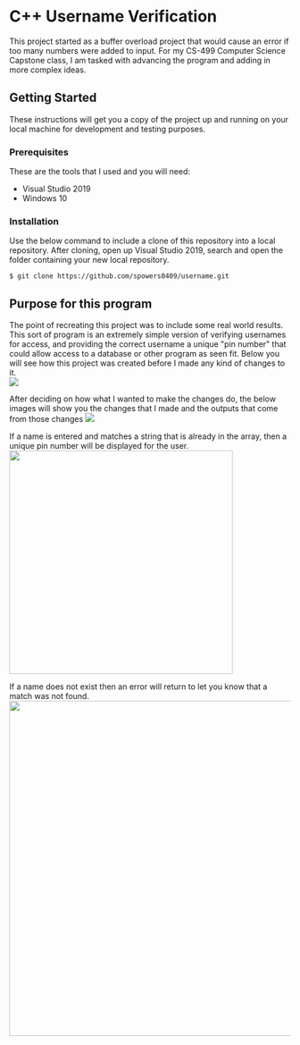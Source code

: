 # C++ Username Verification

This project started as a buffer overload project that would cause an error if too many numbers were added to input. For my CS-499 Computer Science Capstone class, I am tasked with advancing the program and adding in more complex ideas. 

## Getting Started

These instructions will get you a copy of the project up and running on your local machine for development and testing purposes.

### Prerequisites

These are the tools that I used and you will need:

* Visual Studio 2019
* Windows 10

### Installation

Use the below command to include a clone of this repository into a local repository. After cloning, open up Visual Studio 2019, search and open the folder containing your new local repository.

```
$ git clone https://github.com/spowers0409/username.git
```
<!--
## Usage

A few examples of useful commands and/or tasks.

```
$ First example
$ Second example
$ And keep this in mind
```
-->

## Purpose for this program

The point of recreating this project was to include some real world results. This sort of program is an extremely simple version of verifying usernames for access, and providing the correct username a unique "pin number" that could allow access to a database or other program as seen fit. Below you will see how this project was created before I made any kind of changes to it.  
<img src="https://user-images.githubusercontent.com/85845285/195989470-c2f836ca-185c-42bb-983a-30455379fc46.png" >

After deciding on how what I wanted to make the changes do, the below images will show you the changes that I made and the outputs that come from those changes
<img src="https://user-images.githubusercontent.com/85845285/195988640-7f4c065b-9ec5-4539-a65c-e40f23e259a6.png" >


If a name is entered and matches a string that is already in the array, then a unique pin number will be displayed for the user.                             
<img src="https://user-images.githubusercontent.com/85845285/195988363-78f3674a-5d05-4a29-a02e-f2df5a481deb.png" width=400>

If a name does not exist then an error will return to let you know that a match was not found.                                              
<img src="https://user-images.githubusercontent.com/85845285/195988361-8b2cd25f-e640-4169-bf33-2ceb38ca8ddf.png" width=600>


<!--

## Deployment

Additional notes on how to deploy this on a live or release system. Explaining the most important branches, what pipelines they trigger and how to update the database (if anything special).



### Server

* Live:
* Release:
* Development:

### Branches

* Master:
* Feature:
* Bugfix:
* etc...


## If you would like to check out the C++ version of this program, check out the repository below!

* Project folder on server:
* Confluence link:
* Asana board:
* etc...

-->
